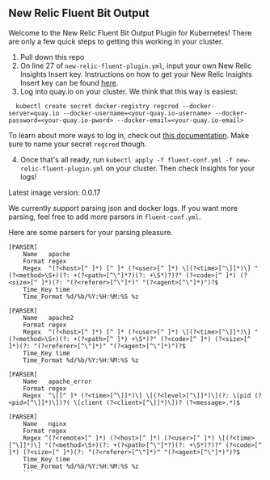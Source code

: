 ## New Relic Fluent Bit Output

Welcome to the New Relic Fluent Bit Output Plugin for Kubernetes! There are only a few quick steps to getting this working in your cluster.

1. Pull down this repo
2. On line 27 of `new-relic-fluent-plugin.yml`, input your own New Relic Insights Insert key. Instructions on how to get your New Relic Insights Insert key can be found [here](https://docs.newrelic.com/docs/insights/insights-data-sources/custom-data/send-custom-events-event-api).
3. Log into quay.io on your cluster. We think that this way is easiest:
  ```
    kubectl create secret docker-registry regcred --docker-server=quay.io --docker-username=<your-quay.io-username> --docker-password=<your-quay.io-pword> --docker-email=<your-quay.io-email>
  ```

To learn about more ways to log in, check out [this documentation](https://kubernetes.io/docs/tasks/configure-pod-container/pull-image-private-registry/). Make sure to name your secret `regcred` though.

4. Once that's all ready, run `kubectl apply -f fluent-conf.yml -f new-relic-fluent-plugin.yml` on your cluster. Then check Insights for your logs!


Latest image version: 0.0.17

We currently support parsing json and docker logs. If you want more parsing, feel free to add more parsers in `fluent-conf.yml`.

Here are some parsers for your parsing pleasure. 

```
[PARSER]
    Name   apache
    Format regex
    Regex  ^(?<host>[^ ]*) [^ ]* (?<user>[^ ]*) \[(?<time>[^\]]*)\] "(?<method>\S+)(?: +(?<path>[^\"]*?)(?: +\S*)?)?" (?<code>[^ ]*) (?<size>[^ ]*)(?: "(?<referer>[^\"]*)" "(?<agent>[^\"]*)")?$
    Time_Key time
    Time_Format %d/%b/%Y:%H:%M:%S %z

[PARSER]
    Name   apache2
    Format regex
    Regex  ^(?<host>[^ ]*) [^ ]* (?<user>[^ ]*) \[(?<time>[^\]]*)\] "(?<method>\S+)(?: +(?<path>[^ ]*) +\S*)?" (?<code>[^ ]*) (?<size>[^ ]*)(?: "(?<referer>[^\"]*)" "(?<agent>[^\"]*)")?$
    Time_Key time
    Time_Format %d/%b/%Y:%H:%M:%S %z

[PARSER]
    Name   apache_error
    Format regex
    Regex  ^\[[^ ]* (?<time>[^\]]*)\] \[(?<level>[^\]]*)\](?: \[pid (?<pid>[^\]]*)\])?( \[client (?<client>[^\]]*)\])? (?<message>.*)$

[PARSER]
    Name   nginx
    Format regex
    Regex ^(?<remote>[^ ]*) (?<host>[^ ]*) (?<user>[^ ]*) \[(?<time>[^\]]*)\] "(?<method>\S+)(?: +(?<path>[^\"]*?)(?: +\S*)?)?" (?<code>[^ ]*) (?<size>[^ ]*)(?: "(?<referer>[^\"]*)" "(?<agent>[^\"]*)")?$
    Time_Key time
    Time_Format %d/%b/%Y:%H:%M:%S %z
    ```
